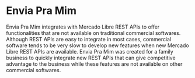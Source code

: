 # Envia Pra Mim

Envia Pra Mim integrates with Mercado Libre REST APIs to offer functionalities that are not available on traditional commercial softwares.
Although REST APIs are easy to integrate in most cases, commercial software tends to be very slow to develop new features when new Mercado Libre REST APIs are available.
Envia Pra Mim was created for a family business to quickly integrate new REST APIs that can give competitive advantage to the business while these features are not available on other commercial softwares. 

